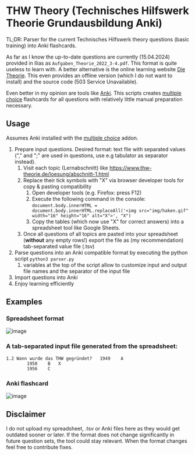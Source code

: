 # THW Theory (Technisches Hilfswerk Theorie Grundausbildung Anki)
TL;DR: Parser for the current Technisches Hilfswerk theory questions (basic training) into Anki flashcards.

As far as I know the up-to-date questions are currently (15.04.2024) provided in Ilias as `Aufgaben_Theorie_2022_3-4.pdf`.
This format is quite useless to learn with. 
A better alternative is the online learning website [Die Theorie](https://www.thw-theorie.de).
This even provides an offline version (which I do not want to install) and the source code (503 Service Unavailable).

Even better in my opinion are tools like [Anki](https://github.com/ankitects/anki).
This scripts creates [multiple choice](https://ankiweb.net/shared/info/1566095810) flashcards for all questions with relatively little manual preparation necessary.

## Usage
Assumes Anki installed with the [multiple choice](https://ankiweb.net/shared/info/1566095810) addon. 

1. Prepare input questions. Desired format: text file with separated values ("," and ";" are used in questions, use e.g tabulator as separator instead). 
   1. Visit each topic (Lernabschnitt) like https://www.thw-theorie.de/loesung/abschnitt-1.html
   2. Replace their tick symbols with "X" via browser developer tools for copy & pasting compatibility
      1. Open developer tools (e.g. Firefox: press F12)
      2. Execute the following command in the console: `document.body.innerHTML = document.body.innerHTML.replaceAll('<img src="img/haken.gif" width="16" height="16" alt="X">', "X")`
      3. Copy the tables (which now use "X" for correct answers) into a spreadsheet tool like Google Sheets.
   3. Once all questions of all topics are pasted into your spreadsheet (**without** any empty rows!) export the file as (my recommendation) tab-separated value file (.tsv)
2. Parse questions into an Anki compatible format by executing the python script `python3 parser.py`
   1. variables at the top of the script allow to customize input and output file names and the separator of the input file
3. Import questions into Anki
4. Enjoy learning efficiently

## Examples

### Spreadsheet format
![image](https://github.com/Nesuma/thw_theory/assets/33174209/4f8884e8-04c4-40c2-b601-466de62123ef)

### A tab-separated input file generated from the spreadsheet:
```
1.2	Wann wurde das THW gegründet?	1949	A	
		1950	B	X
		1956	C
```

### Anki flashcard
![image](https://github.com/Nesuma/thw_theory/assets/33174209/7af3eb68-0c49-4476-87f8-71fd9b458035)

## Disclaimer
I do not upload my spreadsheet, .tsv or Anki files here as they would get outdated sooner or later. 
If the format does not change significantly in future question sets, the tool could stay relevant.
When the format changes feel free to contribute fixes. 
